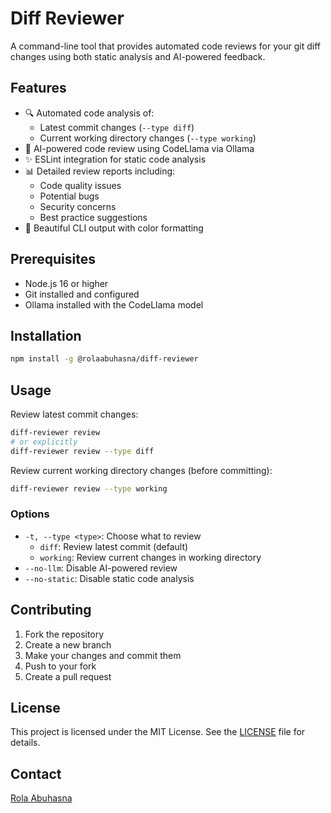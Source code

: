 # Diff Reviewer

A command-line tool that provides automated code reviews for your git diff changes using both static analysis and AI-powered feedback.

## Features

- 🔍 Automated code analysis of:
  - Latest commit changes (`--type diff`)
  - Current working directory changes (`--type working`)
- 🤖 AI-powered code review using CodeLlama via Ollama
- ✨ ESLint integration for static code analysis
- 📊 Detailed review reports including:
  - Code quality issues
  - Potential bugs
  - Security concerns
  - Best practice suggestions
- 🎨 Beautiful CLI output with color formatting

## Prerequisites

- Node.js 16 or higher
- Git installed and configured
- Ollama installed with the CodeLlama model

## Installation

```bash
npm install -g @rolaabuhasna/diff-reviewer
```

## Usage

Review latest commit changes:
```bash
diff-reviewer review
# or explicitly
diff-reviewer review --type diff
```

Review current working directory changes (before committing):
```bash
diff-reviewer review --type working
```

### Options

- `-t, --type <type>`: Choose what to review
  - `diff`: Review latest commit (default)
  - `working`: Review current changes in working directory
- `--no-llm`: Disable AI-powered review
- `--no-static`: Disable static code analysis

## Contributing

1. Fork the repository
2. Create a new branch
3. Make your changes and commit them
4. Push to your fork
5. Create a pull request

## License

This project is licensed under the MIT License. See the [LICENSE](LICENSE) file for details.

## Contact

[Rola Abuhasna](https://github.com/RulaAbuHasna)